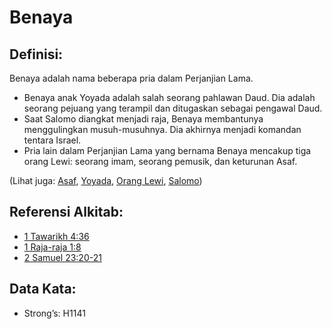 # Benaya

## Definisi:

Benaya adalah nama beberapa pria dalam Perjanjian Lama.

* Benaya anak Yoyada adalah salah seorang pahlawan Daud. Dia adalah seorang pejuang yang terampil dan ditugaskan sebagai pengawal Daud.
* Saat Salomo diangkat menjadi raja, Benaya membantunya menggulingkan musuh-musuhnya. Dia akhirnya menjadi komandan tentara Israel.
* Pria lain dalam Perjanjian Lama yang bernama Benaya mencakup tiga orang Lewi: seorang imam, seorang pemusik, dan keturunan Asaf.

(Lihat juga: [Asaf](../names/asaph.md), [Yoyada](../names/jehoiada.md), [Orang Lewi](../names/levite.md), [Salomo](../names/solomon.md))

## Referensi Alkitab:

* [1 Tawarikh 4:36](rc://en/tn/help/1ch/04/36)
* [1 Raja-raja 1:8](rc://en/tn/help/1ki/01/08)
* [2 Samuel 23:20-21](rc://en/tn/help/2sa/23/20)

## Data Kata:

* Strong’s: H1141
